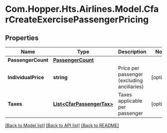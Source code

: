 # Com.Hopper.Hts.Airlines.Model.CfarCreateExercisePassengerPricing

## Properties

Name | Type | Description | Notes
------------ | ------------- | ------------- | -------------
**PassengerCount** | [**PassengerCount**](PassengerCount.md) |  | 
**IndividualPrice** | **string** | Price per passenger (excluding ancillaries) | [optional] 
**Taxes** | [**List&lt;CfarPassengerTax&gt;**](CfarPassengerTax.md) | Taxes applicable per passenger | [optional] 

[[Back to Model list]](../README.md#documentation-for-models) [[Back to API list]](../README.md#documentation-for-api-endpoints) [[Back to README]](../README.md)

